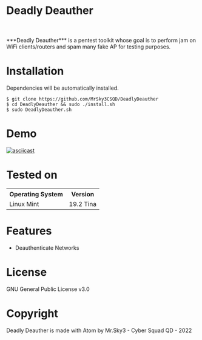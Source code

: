 # Deadly Deauther
<br/>
<br/>
***Deadly Deauther*** is a pentest toolkit whose goal is to perform jam on WiFi clients/routers and spam many fake AP for testing purposes.

Installation
=
Dependencies will be automatically installed.

    $ git clone https://github.com/MrSky3CSQD/DeadlyDeauther
    $ cd DeadlyDeauther && sudo ./install.sh
    $ sudo DeadlyDeauther.sh


Demo
=
[![asciicast](https://asciinema.org/a/294970.png)](https://asciinema.org/a/294970?autoplay=1&loop=1)


Tested on
=

<table>
    <tr>
        <th>Operating System</th>
        <th> Version </th>
    </tr>
    <tr>
        <td>Linux Mint</td>
        <td> 19.2 Tina </td>
    </tr>
</table>


Features
=
- Deauthenticate Networks

License
=
GNU General Public License v3.0


Copyright
=
Deadly Deauther is made with Atom by Mr.Sky3 - Cyber Squad QD - 2022
